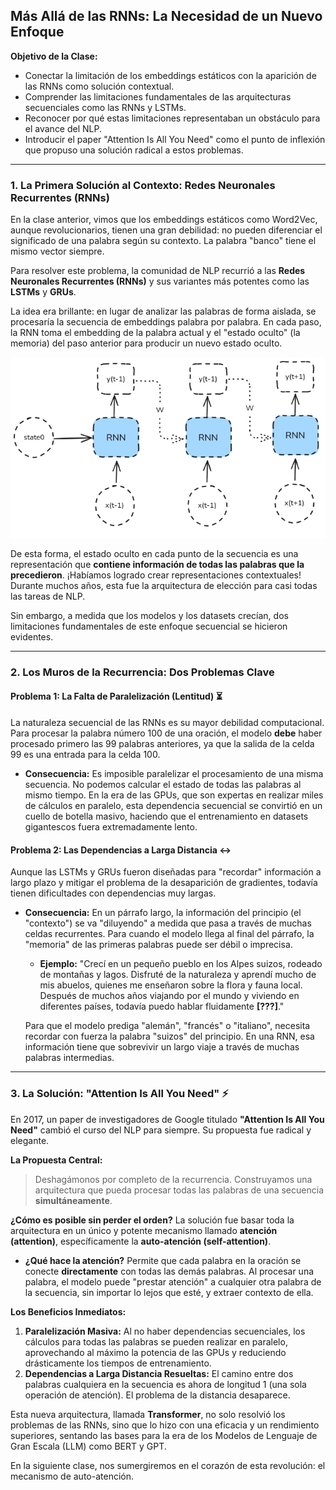 ## Más Allá de las RNNs: La Necesidad de un Nuevo Enfoque

**Objetivo de la Clase:**
* Conectar la limitación de los embeddings estáticos con la aparición de las RNNs como solución contextual.
* Comprender las limitaciones fundamentales de las arquitecturas secuenciales como las RNNs y LSTMs.
* Reconocer por qué estas limitaciones representaban un obstáculo para el avance del NLP.
* Introducir el paper "Attention Is All You Need" como el punto de inflexión que propuso una solución radical a estos problemas.

---

### **1. La Primera Solución al Contexto: Redes Neuronales Recurrentes (RNNs)**

En la clase anterior, vimos que los embeddings estáticos como Word2Vec, aunque revolucionarios, tienen una gran debilidad: no pueden diferenciar el significado de una palabra según su contexto. La palabra "banco" tiene el mismo vector siempre.

Para resolver este problema, la comunidad de NLP recurrió a las **Redes Neuronales Recurrentes (RNNs)** y sus variantes más potentes como las **LSTMs** y **GRUs**.

La idea era brillante: en lugar de analizar las palabras de forma aislada, se procesaría la secuencia de embeddings palabra por palabra. En cada paso, la RNN toma el embedding de la palabra actual y el "estado oculto" (la memoria) del paso anterior para producir un nuevo estado oculto.

![Diagrama Conceptual de una RNN](imgs/rnn.png)

De esta forma, el estado oculto en cada punto de la secuencia es una representación que **contiene información de todas las palabras que la precedieron**. ¡Habíamos logrado crear representaciones contextuales! Durante muchos años, esta fue la arquitectura de elección para casi todas las tareas de NLP.

Sin embargo, a medida que los modelos y los datasets crecían, dos limitaciones fundamentales de este enfoque secuencial se hicieron evidentes.

---

### **2. Los Muros de la Recurrencia: Dos Problemas Clave**

#### **Problema 1: La Falta de Paralelización (Lentitud)** ⏳
La naturaleza secuencial de las RNNs es su mayor debilidad computacional. Para procesar la palabra número 100 de una oración, el modelo **debe** haber procesado primero las 99 palabras anteriores, ya que la salida de la celda 99 es una entrada para la celda 100.

* **Consecuencia:** Es imposible paralelizar el procesamiento de una misma secuencia. No podemos calcular el estado de todas las palabras al mismo tiempo. En la era de las GPUs, que son expertas en realizar miles de cálculos en paralelo, esta dependencia secuencial se convirtió en un cuello de botella masivo, haciendo que el entrenamiento en datasets gigantescos fuera extremadamente lento.

#### **Problema 2: Las Dependencias a Larga Distancia** ↔️
Aunque las LSTMs y GRUs fueron diseñadas para "recordar" información a largo plazo y mitigar el problema de la desaparición de gradientes, todavía tienen dificultades con dependencias muy largas.

* **Consecuencia:** En un párrafo largo, la información del principio (el "contexto") se va "diluyendo" a medida que pasa a través de muchas celdas recurrentes. Para cuando el modelo llega al final del párrafo, la "memoria" de las primeras palabras puede ser débil o imprecisa.

    * **Ejemplo:** "Crecí en un pequeño pueblo en los Alpes suizos, rodeado de montañas y lagos. Disfruté de la naturaleza y aprendí mucho de mis abuelos, quienes me enseñaron sobre la flora y fauna local. Después de muchos años viajando por el mundo y viviendo en diferentes países, todavía puedo hablar fluidamente **[???]**."

    Para que el modelo prediga "alemán", "francés" o "italiano", necesita recordar con fuerza la palabra "suizos" del principio. En una RNN, esa información tiene que sobrevivir un largo viaje a través de muchas palabras intermedias.

---

### **3. La Solución: "Attention Is All You Need"** ⚡

En 2017, un paper de investigadores de Google titulado **"Attention Is All You Need"** cambió el curso del NLP para siempre. Su propuesta fue radical y elegante.

**La Propuesta Central:**
> Deshagámonos por completo de la recurrencia. Construyamos una arquitectura que pueda procesar todas las palabras de una secuencia **simultáneamente**.

**¿Cómo es posible sin perder el orden?**
La solución fue basar toda la arquitectura en un único y potente mecanismo llamado **atención (attention)**, específicamente la **auto-atención (self-attention)**.

* **¿Qué hace la atención?** Permite que cada palabra en la oración se conecte **directamente** con todas las demás palabras. Al procesar una palabra, el modelo puede "prestar atención" a cualquier otra palabra de la secuencia, sin importar lo lejos que esté, y extraer contexto de ella.

**Los Beneficios Inmediatos:**

1.  **Paralelización Masiva:** Al no haber dependencias secuenciales, los cálculos para todas las palabras se pueden realizar en paralelo, aprovechando al máximo la potencia de las GPUs y reduciendo drásticamente los tiempos de entrenamiento.
2.  **Dependencias a Larga Distancia Resueltas:** El camino entre dos palabras cualquiera en la secuencia es ahora de longitud 1 (una sola operación de atención). El problema de la distancia desaparece.

Esta nueva arquitectura, llamada **Transformer**, no solo resolvió los problemas de las RNNs, sino que lo hizo con una eficacia y un rendimiento superiores, sentando las bases para la era de los Modelos de Lenguaje de Gran Escala (LLM) como BERT y GPT.

En la siguiente clase, nos sumergiremos en el corazón de esta revolución: el mecanismo de auto-atención.